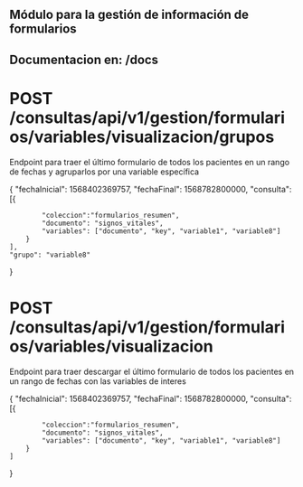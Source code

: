 ## Módulo para la gestión de información de formularios

## Documentacion en: /docs

# POST /consultas/api/v1/gestion/formularios/variables/visualizacion/grupos

Endpoint para traer el último formulario de todos los pacientes en un rango de fechas y agruparlos por una variable específica

{
"fechaInicial": 1568402369757,
"fechaFinal": 1568782800000,
"consulta": [{

    		"coleccion":"formularios_resumen",
    		"documento": "signos_vitales",
    		"variables": ["documento", "key", "variable1", "variable8"]
    	}
    ],
    "grupo": "variable8"

}

# POST /consultas/api/v1/gestion/formularios/variables/visualizacion

Endpoint para traer descargar el último formulario de todos los pacientes en un rango de fechas con las variables de interes

{
"fechaInicial": 1568402369757,
"fechaFinal": 1568782800000,
"consulta": [{

    		"coleccion":"formularios_resumen",
    		"documento": "signos_vitales",
    		"variables": ["documento", "key", "variable1", "variable8"]
    	}
    ]

}
